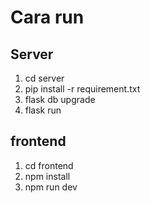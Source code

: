 # Cara run
## Server
1. cd server
2. pip install -r requirement.txt
3. flask db upgrade
4. flask run

## frontend
1. cd frontend
2. npm install
3. npm run dev
